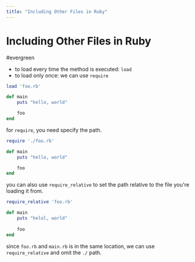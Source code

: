 ```yaml
---
title: "Including Other Files in Ruby"
---
```


# Including Other Files in Ruby
#evergreen

- to load every time the method is executed: `load`
- to load only once: we can use `require`

```ruby
load 'foo.rb'

def main
	puts "hello, world"

	foo
end
```

for `require`, you need specify the path.

```rb
require './foo.rb'

def main
	puts "hello, world"

	foo
end
```

you can also use `require_relative` to set the path relative to the file you're loading it from.

```rb
require_relative 'foo.rb'

def main
	puts "helol, world"
	
	foo
end
```

since `foo.rb` and `main.rb` is in the same location, we can use `require_relative` and omit the `./` path.